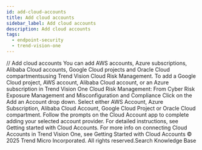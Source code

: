 ```yaml
---
id: add-cloud-accounts
title: Add cloud accounts
sidebar_label: Add cloud accounts
description: Add cloud accounts
tags:
  - endpoint-security
  - trend-vision-one
---
```


/*<![CDATA[*/ $('#title').html($('meta[name=map-description]').attr('content')); /*]]>*/ Add cloud accounts You can add AWS accounts, Azure subscriptions, Alibaba Cloud accounts, Google Cloud projects and Oracle Cloud compartmentsusing Trend Vision Cloud Risk Management. To add a Google Cloud project, AWS account, Alibaba Cloud account, or an Azure subscription in Trend Vision One Cloud Risk Management: From Cyber Risk Exposure Management and Misconfiguration and Compliance Click on the Add an Account drop down. Select either AWS Account, Azure Subscription, Alibaba Cloud Account, Google Cloud Project or Oracle Cloud compartment. Follow the prompts on the Cloud Account app to complete adding your selected account provider. For detailed instructions, see Getting started with Cloud Accounts. For more info on connecting Cloud Accounts in Trend Vision One, see Getting Started with Cloud Accounts © 2025 Trend Micro Incorporated. All rights reserved.Search Knowledge Base
